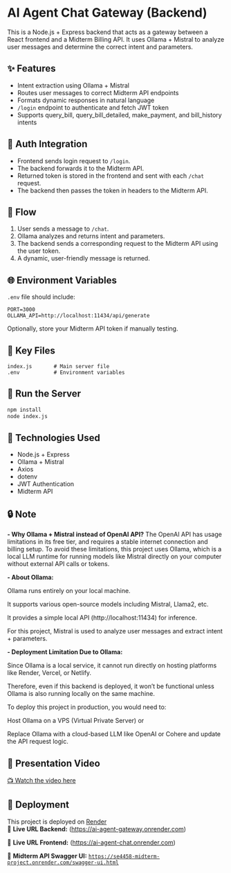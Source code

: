# AI Agent Chat Gateway (Backend)

This is a Node.js + Express backend that acts as a gateway between a React frontend and a Midterm Billing API. It uses Ollama + Mistral to analyze user messages and determine the correct intent and parameters.

## ✨ Features

- Intent extraction using Ollama + Mistral
- Routes user messages to correct Midterm API endpoints
- Formats dynamic responses in natural language
- `/login` endpoint to authenticate and fetch JWT token
- Supports query_bill, query_bill_detailed, make_payment, and bill_history intents

## 🔐 Auth Integration

- Frontend sends login request to `/login`.
- The backend forwards it to the Midterm API.
- Returned token is stored in the frontend and sent with each `/chat` request.
- The backend then passes the token in headers to the Midterm API.

## 🧠 Flow

1. User sends a message to `/chat`.
2. Ollama analyzes and returns intent and parameters.
3. The backend sends a corresponding request to the Midterm API using the user token.
4. A dynamic, user-friendly message is returned.

## 🌐 Environment Variables

`.env` file should include:

```env
PORT=3000
OLLAMA_API=http://localhost:11434/api/generate
```

Optionally, store your Midterm API token if manually testing.

## 📂 Key Files

```
index.js       # Main server file
.env           # Environment variables
```

## 🚀 Run the Server

```bash
npm install
node index.js
```

## 🔗 Technologies Used

- Node.js + Express
- Ollama + Mistral
- Axios
- dotenv
- JWT Authentication
- Midterm API

## 🔒 Note

**- Why Ollama + Mistral instead of OpenAI API?**
The OpenAI API has usage limitations in its free tier, and requires a stable internet connection and billing setup.
To avoid these limitations, this project uses Ollama, which is a local LLM runtime for running models like Mistral directly on your computer without external API calls or tokens.

**- About Ollama:**

Ollama runs entirely on your local machine.

It supports various open-source models including Mistral, Llama2, etc.

It provides a simple local API (http://localhost:11434) for inference.

For this project, Mistral is used to analyze user messages and extract intent + parameters.

**- Deployment Limitation Due to Ollama:**

Since Ollama is a local service, it cannot run directly on hosting platforms like Render, Vercel, or Netlify.

Therefore, even if this backend is deployed, it won’t be functional unless Ollama is also running locally on the same machine.

To deploy this project in production, you would need to:

Host Ollama on a VPS (Virtual Private Server) or

Replace Ollama with a cloud-based LLM like OpenAI or Cohere and update the API request logic.

## 🎥 Presentation Video

[📺 Watch the video here](https://drive.google.com/file/d/1LgFTzhip-IQkafnt3iItlVR-iBcV8Qyk/view?usp=drive_link)

## 🚀 Deployment

This project is deployed on [Render](https://render.com/)  
🔗 **Live URL Backend:** (https://ai-agent-gateway.onrender.com)

🔗 **Live URL Frontend:** (https://ai-agent-chat.onrender.com)

🔗 **Midterm API Swagger UI:** [`https://se4458-midterm-project.onrender.com/swagger-ui.html`](https://se4458-midterm-project.onrender.com/swagger-ui.html)
